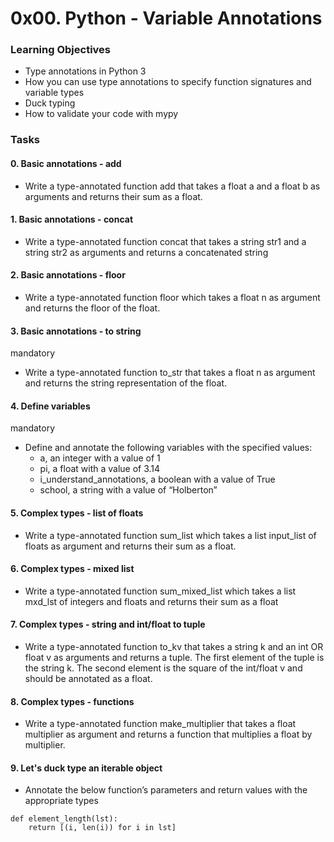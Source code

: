 # 0x00. Python - Variable Annotations

### Learning Objectives
* Type annotations in Python 3
* How you can use type annotations to specify function signatures and variable types
* Duck typing
* How to validate your code with mypy

### Tasks
#### 0. Basic annotations - add
* Write a type-annotated function add that takes a float a and a float b as arguments and returns their sum as a float.

#### 1. Basic annotations - concat
* Write a type-annotated function concat that takes a string str1 and a string str2 as arguments and returns a concatenated string

#### 2. Basic annotations - floor
* Write a type-annotated function floor which takes a float n as argument and returns the floor of the float.

#### 3. Basic annotations - to string
mandatory
* Write a type-annotated function to_str that takes a float n as argument and returns the string representation of the float.

#### 4. Define variables
mandatory
* Define and annotate the following variables with the specified values:
  * a, an integer with a value of 1
  * pi, a float with a value of 3.14
  * i_understand_annotations, a boolean with a value of True
  * school, a string with a value of “Holberton”

#### 5. Complex types - list of floats
* Write a type-annotated function sum_list which takes a list input_list of floats as argument and returns their sum as a float.

#### 6. Complex types - mixed list
* Write a type-annotated function sum_mixed_list which takes a list mxd_lst of integers and floats and returns their sum as a float

#### 7. Complex types - string and int/float to tuple
* Write a type-annotated function to_kv that takes a string k and an int OR float v as arguments and returns a tuple. The first element of the tuple is the string k. The second element is the square of the int/float v and should be annotated as a float.

#### 8. Complex types - functions
* Write a type-annotated function make_multiplier that takes a float multiplier as argument and returns a function that multiplies a float by multiplier.

#### 9. Let's duck type an iterable object
* Annotate the below function’s parameters and return values with the appropriate types
```
def element_length(lst):
    return [(i, len(i)) for i in lst]
```
